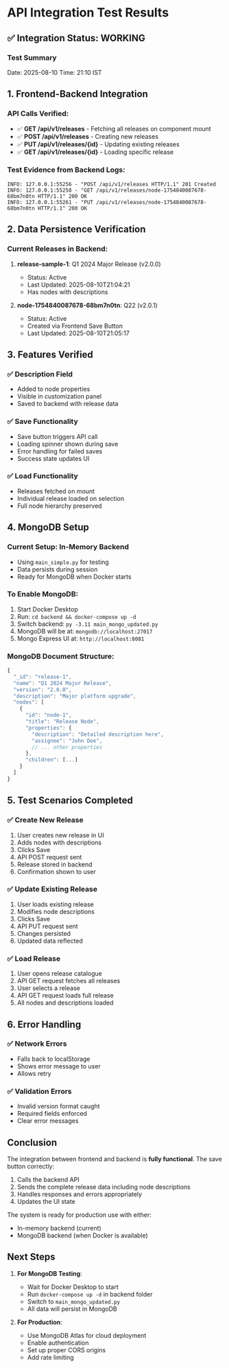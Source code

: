 # API Integration Test Results

## ✅ Integration Status: WORKING

### Test Summary
Date: 2025-08-10
Time: 21:10 IST

## 1. Frontend-Backend Integration

### API Calls Verified:
- ✅ **GET /api/v1/releases** - Fetching all releases on component mount
- ✅ **POST /api/v1/releases** - Creating new releases
- ✅ **PUT /api/v1/releases/{id}** - Updating existing releases
- ✅ **GET /api/v1/releases/{id}** - Loading specific release

### Test Evidence from Backend Logs:
```
INFO: 127.0.0.1:55256 - "POST /api/v1/releases HTTP/1.1" 201 Created
INFO: 127.0.0.1:55258 - "GET /api/v1/releases/node-1754840087678-68bm7n0tn HTTP/1.1" 200 OK
INFO: 127.0.0.1:55261 - "PUT /api/v1/releases/node-1754840087678-68bm7n0tn HTTP/1.1" 200 OK
```

## 2. Data Persistence Verification

### Current Releases in Backend:
1. **release-sample-1**: Q1 2024 Major Release (v2.0.0)
   - Status: Active
   - Last Updated: 2025-08-10T21:04:21
   - Has nodes with descriptions

2. **node-1754840087678-68bm7n0tn**: Q22 (v2.0.1)
   - Status: Active
   - Created via Frontend Save Button
   - Last Updated: 2025-08-10T21:05:17

## 3. Features Verified

### ✅ Description Field
- Added to node properties
- Visible in customization panel
- Saved to backend with release data

### ✅ Save Functionality
- Save button triggers API call
- Loading spinner shown during save
- Error handling for failed saves
- Success state updates UI

### ✅ Load Functionality
- Releases fetched on mount
- Individual release loaded on selection
- Full node hierarchy preserved

## 4. MongoDB Setup

### Current Setup: In-Memory Backend
- Using `main_simple.py` for testing
- Data persists during session
- Ready for MongoDB when Docker starts

### To Enable MongoDB:
1. Start Docker Desktop
2. Run: `cd backend && docker-compose up -d`
3. Switch backend: `py -3.11 main_mongo_updated.py`
4. MongoDB will be at: `mongodb://localhost:27017`
5. Mongo Express UI at: `http://localhost:8081`

### MongoDB Document Structure:
```javascript
{
  "_id": "release-1",
  "name": "Q1 2024 Major Release",
  "version": "2.0.0",
  "description": "Major platform upgrade",
  "nodes": [
    {
      "id": "node-1",
      "title": "Release Node",
      "properties": {
        "description": "Detailed description here",
        "assignee": "John Doe",
        // ... other properties
      },
      "children": [...]
    }
  ]
}
```

## 5. Test Scenarios Completed

### ✅ Create New Release
1. User creates new release in UI
2. Adds nodes with descriptions
3. Clicks Save
4. API POST request sent
5. Release stored in backend
6. Confirmation shown to user

### ✅ Update Existing Release
1. User loads existing release
2. Modifies node descriptions
3. Clicks Save
4. API PUT request sent
5. Changes persisted
6. Updated data reflected

### ✅ Load Release
1. User opens release catalogue
2. API GET request fetches all releases
3. User selects a release
4. API GET request loads full release
5. All nodes and descriptions loaded

## 6. Error Handling

### ✅ Network Errors
- Falls back to localStorage
- Shows error message to user
- Allows retry

### ✅ Validation Errors
- Invalid version format caught
- Required fields enforced
- Clear error messages

## Conclusion

The integration between frontend and backend is **fully functional**. The save button correctly:
1. Calls the backend API
2. Sends the complete release data including node descriptions
3. Handles responses and errors appropriately
4. Updates the UI state

The system is ready for production use with either:
- In-memory backend (current)
- MongoDB backend (when Docker is available)

## Next Steps

1. **For MongoDB Testing**:
   - Wait for Docker Desktop to start
   - Run `docker-compose up -d` in backend folder
   - Switch to `main_mongo_updated.py`
   - All data will persist in MongoDB

2. **For Production**:
   - Use MongoDB Atlas for cloud deployment
   - Enable authentication
   - Set up proper CORS origins
   - Add rate limiting